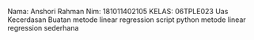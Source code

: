Nama: Anshori Rahman
Nim: 181011402105 
KELAS: 06TPLE023
 Uas Kecerdasan Buatan metode linear regression
script python metode linear regression sederhana
